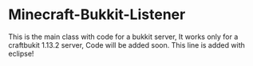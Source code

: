 # Minecraft-Bukkit-Listener
This is the main class with code for a bukkit server, It works only for a craftbukit 1.13.2 server, Code will be added soon.
This line is added with eclipse!